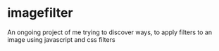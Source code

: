 # imagefilter
An ongoing project of me trying to discover ways, to apply filters to an image using javascript and css filters
